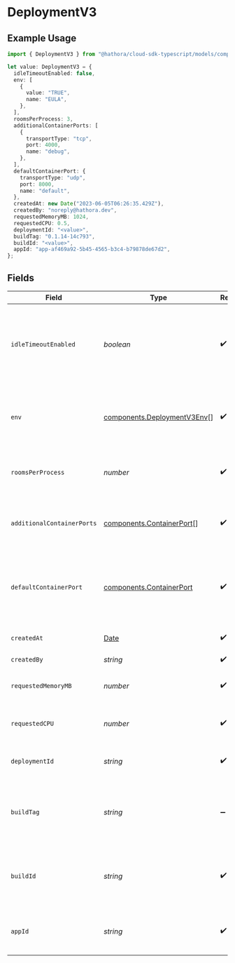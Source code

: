 # DeploymentV3

## Example Usage

```typescript
import { DeploymentV3 } from "@hathora/cloud-sdk-typescript/models/components";

let value: DeploymentV3 = {
  idleTimeoutEnabled: false,
  env: [
    {
      value: "TRUE",
      name: "EULA",
    },
  ],
  roomsPerProcess: 3,
  additionalContainerPorts: [
    {
      transportType: "tcp",
      port: 4000,
      name: "debug",
    },
  ],
  defaultContainerPort: {
    transportType: "udp",
    port: 8000,
    name: "default",
  },
  createdAt: new Date("2023-06-05T06:26:35.429Z"),
  createdBy: "noreply@hathora.dev",
  requestedMemoryMB: 1024,
  requestedCPU: 0.5,
  deploymentId: "<value>",
  buildTag: "0.1.14-14c793",
  buildId: "<value>",
  appId: "app-af469a92-5b45-4565-b3c4-b79878de67d2",
};
```

## Fields

| Field                                                                                                                                                   | Type                                                                                                                                                    | Required                                                                                                                                                | Description                                                                                                                                             | Example                                                                                                                                                 |
| ------------------------------------------------------------------------------------------------------------------------------------------------------- | ------------------------------------------------------------------------------------------------------------------------------------------------------- | ------------------------------------------------------------------------------------------------------------------------------------------------------- | ------------------------------------------------------------------------------------------------------------------------------------------------------- | ------------------------------------------------------------------------------------------------------------------------------------------------------- |
| `idleTimeoutEnabled`                                                                                                                                    | *boolean*                                                                                                                                               | :heavy_check_mark:                                                                                                                                      | Option to shut down processes that have had no new connections or rooms<br/>for five minutes.                                                           |                                                                                                                                                         |
| `env`                                                                                                                                                   | [components.DeploymentV3Env](../../models/components/deploymentv3env.md)[]                                                                              | :heavy_check_mark:                                                                                                                                      | The environment variable that our process will have access to at runtime.                                                                               |                                                                                                                                                         |
| `roomsPerProcess`                                                                                                                                       | *number*                                                                                                                                                | :heavy_check_mark:                                                                                                                                      | Governs how many [rooms](https://hathora.dev/docs/concepts/hathora-entities#room) can be scheduled in a process.                                        | 3                                                                                                                                                       |
| `additionalContainerPorts`                                                                                                                              | [components.ContainerPort](../../models/components/containerport.md)[]                                                                                  | :heavy_check_mark:                                                                                                                                      | Additional ports your server listens on.                                                                                                                | {<br/>"transportType": "tcp",<br/>"port": 4000,<br/>"name": "debug"<br/>}                                                                               |
| `defaultContainerPort`                                                                                                                                  | [components.ContainerPort](../../models/components/containerport.md)                                                                                    | :heavy_check_mark:                                                                                                                                      | A container port object represents the transport configruations for how your server will listen.                                                        |                                                                                                                                                         |
| `createdAt`                                                                                                                                             | [Date](https://developer.mozilla.org/en-US/docs/Web/JavaScript/Reference/Global_Objects/Date)                                                           | :heavy_check_mark:                                                                                                                                      | When the deployment was created.                                                                                                                        |                                                                                                                                                         |
| `createdBy`                                                                                                                                             | *string*                                                                                                                                                | :heavy_check_mark:                                                                                                                                      | N/A                                                                                                                                                     | noreply@hathora.dev                                                                                                                                     |
| `requestedMemoryMB`                                                                                                                                     | *number*                                                                                                                                                | :heavy_check_mark:                                                                                                                                      | The amount of memory allocated to your process.                                                                                                         | 1024                                                                                                                                                    |
| `requestedCPU`                                                                                                                                          | *number*                                                                                                                                                | :heavy_check_mark:                                                                                                                                      | The number of cores allocated to your process.                                                                                                          | 0.5                                                                                                                                                     |
| `deploymentId`                                                                                                                                          | *string*                                                                                                                                                | :heavy_check_mark:                                                                                                                                      | System generated id for a deployment.                                                                                                                   |                                                                                                                                                         |
| `buildTag`                                                                                                                                              | *string*                                                                                                                                                | :heavy_minus_sign:                                                                                                                                      | Tag to associate an external version with a build. It is accessible via [`GetBuildInfo()`](https://hathora.dev/api#tag/BuildV2/operation/GetBuildInfo). | 0.1.14-14c793                                                                                                                                           |
| `buildId`                                                                                                                                               | *string*                                                                                                                                                | :heavy_check_mark:                                                                                                                                      | System generated id for a build. Can also be user defined when creating a build.                                                                        |                                                                                                                                                         |
| `appId`                                                                                                                                                 | *string*                                                                                                                                                | :heavy_check_mark:                                                                                                                                      | System generated unique identifier for an application.                                                                                                  | app-af469a92-5b45-4565-b3c4-b79878de67d2                                                                                                                |